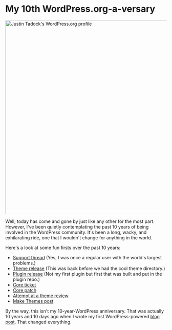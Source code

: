 # My 10th WordPress.org-a-versary

<a href="https://profiles.wordpress.org/greenshady"><img src="http://justintadlock.com/blog/wp-content/uploads/2015/05/wordpress-org-profile.png" alt="Justin Tadock&#039;s WordPress.org profile" width="973" height="605" class="aligncenter size-full wp-image-7177" /></a>

Well, today has come and gone by just like any other for the most part.  However, I've been quietly contemplating the past 10 years of being involved in the WordPress community.  It's been a long, wacky, and exhilarating ride, one that I wouldn't change for anything in the world.

Here's a look at some fun firsts over the past 10 years:

* [Support thread](https://wordpress.org/support/topic/sidebar-on-a-separate-page) (Yes, I was once a regular user with the world's largest problems.)
* [Theme release](https://wordpress.org/support/topic/dark-sunflower-theme-release) (This was back before we had the cool theme directory.)
* [Plugin release](https://wordpress.org/plugins/cleaner-gallery/) (Not my first plugin but first that was built and put in the plugin repo.)
* [Core ticket](https://core.trac.wordpress.org/ticket/9851)
* [Core patch](https://core.trac.wordpress.org/ticket/12158)
* [Attempt at a theme review](https://themes.trac.wordpress.org/ticket/840)
* [Make Themes post](http://make.wordpress.org/themes/2014/11/11/how-do-we-solve-the-theme-options-problem/)

By the way, this isn't my 10-year-WordPress anniversary.  That was actually 10 years and 10 days ago when I wrote my first WordPress-powered [blog post](http://justintadlock.com/archives/2005/05/13/still-finding-style).  That changed everything.
